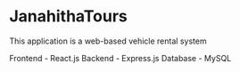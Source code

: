# JanahithaTours

This application is a web-based vehicle rental system 

Frontend - React.js
Backend - Express.js
Database - MySQL 